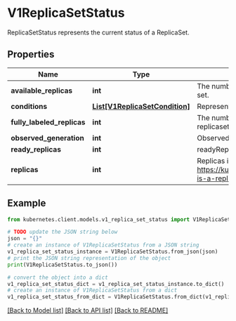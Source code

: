 # V1ReplicaSetStatus

ReplicaSetStatus represents the current status of a ReplicaSet.

## Properties

Name | Type | Description | Notes
------------ | ------------- | ------------- | -------------
**available_replicas** | **int** | The number of available replicas (ready for at least minReadySeconds) for this replica set. | [optional] 
**conditions** | [**List[V1ReplicaSetCondition]**](V1ReplicaSetCondition.md) | Represents the latest available observations of a replica set&#39;s current state. | [optional] 
**fully_labeled_replicas** | **int** | The number of pods that have labels matching the labels of the pod template of the replicaset. | [optional] 
**observed_generation** | **int** | ObservedGeneration reflects the generation of the most recently observed ReplicaSet. | [optional] 
**ready_replicas** | **int** | readyReplicas is the number of pods targeted by this ReplicaSet with a Ready Condition. | [optional] 
**replicas** | **int** | Replicas is the most recently observed number of replicas. More info: https://kubernetes.io/docs/concepts/workloads/controllers/replicationcontroller/#what-is-a-replicationcontroller | 

## Example

```python
from kubernetes.client.models.v1_replica_set_status import V1ReplicaSetStatus

# TODO update the JSON string below
json = "{}"
# create an instance of V1ReplicaSetStatus from a JSON string
v1_replica_set_status_instance = V1ReplicaSetStatus.from_json(json)
# print the JSON string representation of the object
print(V1ReplicaSetStatus.to_json())

# convert the object into a dict
v1_replica_set_status_dict = v1_replica_set_status_instance.to_dict()
# create an instance of V1ReplicaSetStatus from a dict
v1_replica_set_status_from_dict = V1ReplicaSetStatus.from_dict(v1_replica_set_status_dict)
```
[[Back to Model list]](../README.md#documentation-for-models) [[Back to API list]](../README.md#documentation-for-api-endpoints) [[Back to README]](../README.md)


